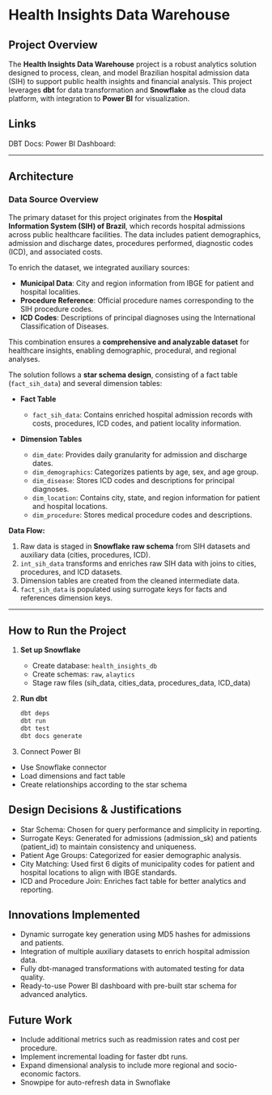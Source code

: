 # Health Insights Data Warehouse

## Project Overview

The **Health Insights Data Warehouse** project is a robust analytics solution designed to process, clean, and model Brazilian hospital admission data (SIH) to support public health insights and financial analysis. This project leverages **dbt** for data transformation and **Snowflake** as the cloud data platform, with integration to **Power BI** for visualization.

## Links

DBT Docs: []()
Power BI Dashboard: []()

---

## Architecture

### Data Source Overview

The primary dataset for this project originates from the **Hospital Information System (SIH) of Brazil**, which records hospital admissions across public healthcare facilities. The data includes patient demographics, admission and discharge dates, procedures performed, diagnostic codes (ICD), and associated costs.

To enrich the dataset, we integrated auxiliary sources:

- **Municipal Data**: City and region information from IBGE for patient and hospital localities.
- **Procedure Reference**: Official procedure names corresponding to the SIH procedure codes.
- **ICD Codes**: Descriptions of principal diagnoses using the International Classification of Diseases.

This combination ensures a **comprehensive and analyzable dataset** for healthcare insights, enabling demographic, procedural, and regional analyses.


The solution follows a **star schema design**, consisting of a fact table (`fact_sih_data`) and several dimension tables:

- **Fact Table**
  - `fact_sih_data`: Contains enriched hospital admission records with costs, procedures, ICD codes, and patient locality information.

- **Dimension Tables**
  - `dim_date`: Provides daily granularity for admission and discharge dates.
  - `dim_demographics`: Categorizes patients by age, sex, and age group.
  - `dim_disease`: Stores ICD codes and descriptions for principal diagnoses.
  - `dim_location`: Contains city, state, and region information for patient and hospital locations.
  - `dim_procedure`: Stores medical procedure codes and descriptions.

**Data Flow:**
1. Raw data is staged in **Snowflake raw schema** from SIH datasets and auxiliary data (cities, procedures, ICD).
2. `int_sih_data` transforms and enriches raw SIH data with joins to cities, procedures, and ICD datasets.
3. Dimension tables are created from the cleaned intermediate data.
4. `fact_sih_data` is populated using surrogate keys for facts and references dimension keys.

---

## How to Run the Project

1. **Set up Snowflake**
   - Create database: `health_insights_db`
   - Create schemas: `raw`, `alaytics`
   - Stage raw files (sih_data, cities_data, procedures_data, ICD_data)

2. **Run dbt**
   ```bash
   dbt deps
   dbt run
   dbt test
   dbt docs generate

3. Connect Power BI

* Use Snowflake connector
* Load dimensions and fact table
* Create relationships according to the star schema

## Design Decisions & Justifications

* Star Schema: Chosen for query performance and simplicity in reporting.
* Surrogate Keys: Generated for admissions (admission_sk) and patients (patient_id) to maintain consistency and uniqueness.
* Patient Age Groups: Categorized for easier demographic analysis.
* City Matching: Used first 6 digits of municipality codes for patient and hospital locations to align with IBGE standards.
* ICD and Procedure Join: Enriches fact table for better analytics and reporting.

## Innovations Implemented

* Dynamic surrogate key generation using MD5 hashes for admissions and patients.
* Integration of multiple auxiliary datasets to enrich hospital admission data.
* Fully dbt-managed transformations with automated testing for data quality.
* Ready-to-use Power BI dashboard with pre-built star schema for advanced analytics.

## Future Work

* Include additional metrics such as readmission rates and cost per procedure.
* Implement incremental loading for faster dbt runs.
* Expand dimensional analysis to include more regional and socio-economic factors.
* Snowpipe for auto-refresh data in Swnoflake
